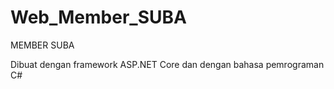 # Web_Member_SUBA
 MEMBER SUBA

 Dibuat dengan framework ASP.NET Core dan dengan bahasa pemrograman C#
